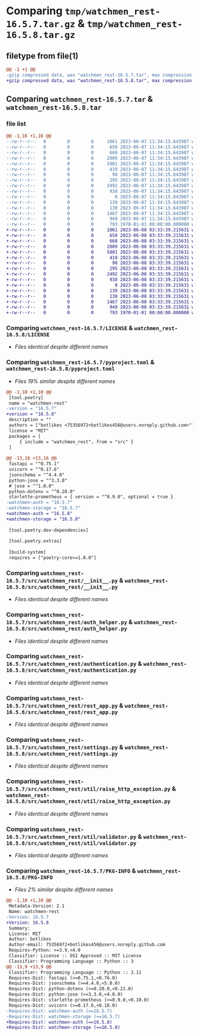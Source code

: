 # Comparing `tmp/watchmen_rest-16.5.7.tar.gz` & `tmp/watchmen_rest-16.5.8.tar.gz`

## filetype from file(1)

```diff
@@ -1 +1 @@
-gzip compressed data, was "watchmen_rest-16.5.7.tar", max compression
+gzip compressed data, was "watchmen_rest-16.5.8.tar", max compression
```

## Comparing `watchmen_rest-16.5.7.tar` & `watchmen_rest-16.5.8.tar`

### file list

```diff
@@ -1,16 +1,16 @@
--rw-r--r--   0        0        0     1061 2023-06-07 11:34:15.643987 watchmen_rest-16.5.7/LICENSE
--rw-r--r--   0        0        0      658 2023-06-07 11:34:15.643987 watchmen_rest-16.5.7/pyproject.toml
--rw-r--r--   0        0        0      668 2023-06-07 11:34:15.643987 watchmen_rest-16.5.7/src/watchmen_rest/__init__.py
--rw-r--r--   0        0        0     2089 2023-06-07 11:34:15.643987 watchmen_rest-16.5.7/src/watchmen_rest/auth_helper.py
--rw-r--r--   0        0        0     5801 2023-06-07 11:34:15.643987 watchmen_rest-16.5.7/src/watchmen_rest/authentication.py
--rw-r--r--   0        0        0      419 2023-06-07 11:34:15.643987 watchmen_rest-16.5.7/src/watchmen_rest/cors.py
--rw-r--r--   0        0        0       98 2023-06-07 11:34:15.643987 watchmen_rest-16.5.7/src/watchmen_rest/exceptions.py
--rw-r--r--   0        0        0      295 2023-06-07 11:34:15.643987 watchmen_rest-16.5.7/src/watchmen_rest/prometheus.py
--rw-r--r--   0        0        0     2492 2023-06-07 11:34:15.643987 watchmen_rest-16.5.7/src/watchmen_rest/rest_app.py
--rw-r--r--   0        0        0      938 2023-06-07 11:34:15.643987 watchmen_rest-16.5.7/src/watchmen_rest/settings.py
--rw-r--r--   0        0        0        0 2023-06-07 11:34:15.643987 watchmen_rest-16.5.7/src/watchmen_rest/system/__init__.py
--rw-r--r--   0        0        0      139 2023-06-07 11:34:15.643987 watchmen_rest-16.5.7/src/watchmen_rest/system/health_router.py
--rw-r--r--   0        0        0      130 2023-06-07 11:34:15.643987 watchmen_rest-16.5.7/src/watchmen_rest/util/__init__.py
--rw-r--r--   0        0        0     1467 2023-06-07 11:34:15.643987 watchmen_rest-16.5.7/src/watchmen_rest/util/raise_http_exception.py
--rw-r--r--   0        0        0      949 2023-06-07 11:34:15.643987 watchmen_rest-16.5.7/src/watchmen_rest/util/validator.py
--rw-r--r--   0        0        0      793 1970-01-01 00:00:00.000000 watchmen_rest-16.5.7/PKG-INFO
+-rw-r--r--   0        0        0     1061 2023-06-08 03:33:39.215631 watchmen_rest-16.5.8/LICENSE
+-rw-r--r--   0        0        0      658 2023-06-08 03:33:39.215631 watchmen_rest-16.5.8/pyproject.toml
+-rw-r--r--   0        0        0      668 2023-06-08 03:33:39.215631 watchmen_rest-16.5.8/src/watchmen_rest/__init__.py
+-rw-r--r--   0        0        0     2089 2023-06-08 03:33:39.215631 watchmen_rest-16.5.8/src/watchmen_rest/auth_helper.py
+-rw-r--r--   0        0        0     5801 2023-06-08 03:33:39.215631 watchmen_rest-16.5.8/src/watchmen_rest/authentication.py
+-rw-r--r--   0        0        0      419 2023-06-08 03:33:39.215631 watchmen_rest-16.5.8/src/watchmen_rest/cors.py
+-rw-r--r--   0        0        0       98 2023-06-08 03:33:39.215631 watchmen_rest-16.5.8/src/watchmen_rest/exceptions.py
+-rw-r--r--   0        0        0      295 2023-06-08 03:33:39.215631 watchmen_rest-16.5.8/src/watchmen_rest/prometheus.py
+-rw-r--r--   0        0        0     2492 2023-06-08 03:33:39.215631 watchmen_rest-16.5.8/src/watchmen_rest/rest_app.py
+-rw-r--r--   0        0        0      938 2023-06-08 03:33:39.215631 watchmen_rest-16.5.8/src/watchmen_rest/settings.py
+-rw-r--r--   0        0        0        0 2023-06-08 03:33:39.215631 watchmen_rest-16.5.8/src/watchmen_rest/system/__init__.py
+-rw-r--r--   0        0        0      139 2023-06-08 03:33:39.215631 watchmen_rest-16.5.8/src/watchmen_rest/system/health_router.py
+-rw-r--r--   0        0        0      130 2023-06-08 03:33:39.215631 watchmen_rest-16.5.8/src/watchmen_rest/util/__init__.py
+-rw-r--r--   0        0        0     1467 2023-06-08 03:33:39.215631 watchmen_rest-16.5.8/src/watchmen_rest/util/raise_http_exception.py
+-rw-r--r--   0        0        0      949 2023-06-08 03:33:39.215631 watchmen_rest-16.5.8/src/watchmen_rest/util/validator.py
+-rw-r--r--   0        0        0      793 1970-01-01 00:00:00.000000 watchmen_rest-16.5.8/PKG-INFO
```

### Comparing `watchmen_rest-16.5.7/LICENSE` & `watchmen_rest-16.5.8/LICENSE`

 * *Files identical despite different names*

### Comparing `watchmen_rest-16.5.7/pyproject.toml` & `watchmen_rest-16.5.8/pyproject.toml`

 * *Files 19% similar despite different names*

```diff
@@ -1,10 +1,10 @@
 [tool.poetry]
 name = "watchmen-rest"
-version = "16.5.7"
+version = "16.5.8"
 description = ""
 authors = ["botlikes <75356972+botlikes456@users.noreply.github.com>"]
 license = "MIT"
 packages = [
     { include = "watchmen_rest", from = "src" }
 ]
 
@@ -13,16 +13,16 @@
 fastapi = "^0.75.1"
 uvicorn = "^0.17.6"
 jsonschema = "^4.4.0"
 python-jose = "^3.3.0"
 # jose = "^1.0.0"
 python-dotenv = "^0.20.0"
 starlette-prometheus = { version = "^0.9.0", optional = true }
-watchmen-auth = "16.5.7"
-watchmen-storage = "16.5.7"
+watchmen-auth = "16.5.8"
+watchmen-storage = "16.5.8"
 
 [tool.poetry.dev-dependencies]
 
 [tool.poetry.extras]
 
 [build-system]
 requires = ["poetry-core>=1.0.0"]
```

### Comparing `watchmen_rest-16.5.7/src/watchmen_rest/__init__.py` & `watchmen_rest-16.5.8/src/watchmen_rest/__init__.py`

 * *Files identical despite different names*

### Comparing `watchmen_rest-16.5.7/src/watchmen_rest/auth_helper.py` & `watchmen_rest-16.5.8/src/watchmen_rest/auth_helper.py`

 * *Files identical despite different names*

### Comparing `watchmen_rest-16.5.7/src/watchmen_rest/authentication.py` & `watchmen_rest-16.5.8/src/watchmen_rest/authentication.py`

 * *Files identical despite different names*

### Comparing `watchmen_rest-16.5.7/src/watchmen_rest/rest_app.py` & `watchmen_rest-16.5.8/src/watchmen_rest/rest_app.py`

 * *Files identical despite different names*

### Comparing `watchmen_rest-16.5.7/src/watchmen_rest/settings.py` & `watchmen_rest-16.5.8/src/watchmen_rest/settings.py`

 * *Files identical despite different names*

### Comparing `watchmen_rest-16.5.7/src/watchmen_rest/util/raise_http_exception.py` & `watchmen_rest-16.5.8/src/watchmen_rest/util/raise_http_exception.py`

 * *Files identical despite different names*

### Comparing `watchmen_rest-16.5.7/src/watchmen_rest/util/validator.py` & `watchmen_rest-16.5.8/src/watchmen_rest/util/validator.py`

 * *Files identical despite different names*

### Comparing `watchmen_rest-16.5.7/PKG-INFO` & `watchmen_rest-16.5.8/PKG-INFO`

 * *Files 2% similar despite different names*

```diff
@@ -1,10 +1,10 @@
 Metadata-Version: 2.1
 Name: watchmen-rest
-Version: 16.5.7
+Version: 16.5.8
 Summary: 
 License: MIT
 Author: botlikes
 Author-email: 75356972+botlikes456@users.noreply.github.com
 Requires-Python: >=3.9,<4.0
 Classifier: License :: OSI Approved :: MIT License
 Classifier: Programming Language :: Python :: 3
@@ -13,9 +13,9 @@
 Classifier: Programming Language :: Python :: 3.11
 Requires-Dist: fastapi (>=0.75.1,<0.76.0)
 Requires-Dist: jsonschema (>=4.4.0,<5.0.0)
 Requires-Dist: python-dotenv (>=0.20.0,<0.21.0)
 Requires-Dist: python-jose (>=3.3.0,<4.0.0)
 Requires-Dist: starlette-prometheus (>=0.9.0,<0.10.0)
 Requires-Dist: uvicorn (>=0.17.6,<0.18.0)
-Requires-Dist: watchmen-auth (==16.5.7)
-Requires-Dist: watchmen-storage (==16.5.7)
+Requires-Dist: watchmen-auth (==16.5.8)
+Requires-Dist: watchmen-storage (==16.5.8)
```

